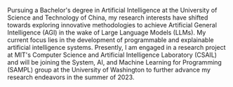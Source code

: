 Pursuing a Bachelor's degree in Artificial Intelligence at the University of Science and Technology of China, my research interests have shifted towards exploring innovative methodologies to achieve Artificial General Intelligence (AGI) in the wake of Large Language Models (LLMs). My current focus lies in the development of programmable and explainable artificial intelligence systems. Presently, I am engaged in a research project at MIT's Computer Science and Artificial Intelligence Laboratory (CSAIL) and will be joining the System, AI, and Machine Learning for Programming (SAMPL) group at the University of Washington to further advance my research endeavors in the summer of 2023.
